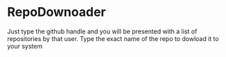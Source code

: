 # RepoDownoader
Just type the github handle and you will be presented with a list of repositories by that user.
Type the exact name of the repo to dowload it to your system

